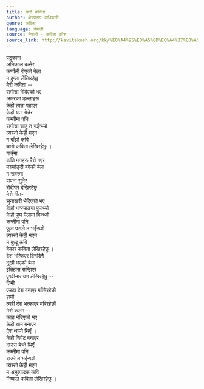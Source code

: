 ```yaml
---
title: थारो कविता
author: क्षेत्रप्रताप अधिकारी
genre: कविता
language: नेपाली
source: नेपाली - कविता कोश
source_link: http://kavitakosh.org/kk/%E0%A4%95%E0%A5%8D%E0%A4%B7%E0%A5%87%E0%A4%A4%E0%A5%8D%E0%A4%B0%E0%A4%AA%E0%A5%8D%E0%A4%B0%E0%A4%A4%E0%A4%BE%E0%A4%AA_%E0%A4%85%E0%A4%A7%E0%A4%BF%E0%A4%95%E0%A4%BE%E0%A4%B0%E0%A5%80
---
```


पटुकामा  
अनिकाल कसेर  
कर्णाली रोएको बेला  
म हुम्ला लेखिरहेछु  
मेरो कविता --  
समोसा भैदिएको भए  
अक्षरका डल्लाहरू  
केही त्यता पठाएर  
केही यता बेचेर  
कम्तीमा पनि  
समोसा साहू त भइँन्थ्यो  
त्यस्तो केही भएन  
म बाँझो कवि  
थारो कविता लेखिरहेछु ।  
गाउँमा  
कति मनहरू पैरो गएर  
मर्स्याङ्दी बगेको बेला  
म सहरमा  
सपना सुतेर  
रोदीघर देखिरहेछु  
मेरो गीत-  
सुनाखरी भैदिएको भए  
केही भन्ज्याङमा फुल्थ्यो  
केही पुष्प मेलामा बिक्थ्यो  
कम्तीमा पनि  
फूल पसले त भइँन्थ्यो  
त्यस्तो केही भएन  
म बुध्दू कवि  
बेकार कविता लेखिरहेछु ।  
देश भत्किएर दिनदिनै  
दुखी भएको बेला  
इतिहास सम्झिएर  
पृथ्वीनारायण लेखिरहेछु --  
तिमी  
एउटा देश बनाएर बाँचिरहेछौ  
हामी  
त्यही देश भत्काएर मरिरहेछौं  
मेरो कलम --  
काठ भैदिएको भए  
केही थाम बनाएर  
देश थाम्ने थिएँ ।  
केही चिर्पट बनाएर  
दाउरा बेच्ने थिएँ  
कम्तीमा पनि  
दाउरे त भइँन्थ्यो  
त्यस्तो केही भएन  
म अनुत्पादक कवि  
निष्फल कविता लेखिरहेछु ।
